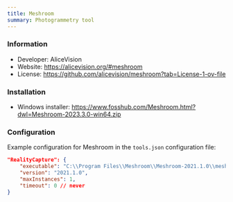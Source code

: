 ```yaml
---
title: Meshroom
summary: Photogrammetry tool
---
```


### Information

- Developer: AliceVision
- Website: https://alicevision.org/#meshroom
- License: https://github.com/alicevision/meshroom?tab=License-1-ov-file

### Installation

- Windows installer: https://www.fosshub.com/Meshroom.html?dwl=Meshroom-2023.3.0-win64.zip

### Configuration

Example configuration for Meshroom in the `tools.json` configuration file:

```json
"RealityCapture": {
    "executable": "C:\\Program Files\\Meshroom\\Meshroom-2021.1.0\\meshroom_batch.exe",
    "version": "2021.1.0",
    "maxInstances": 1,
    "timeout": 0 // never
}
```